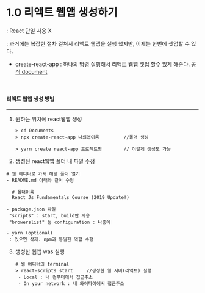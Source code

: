 # 1.0 리액트 웹앱 생성하기

: React 단일 사용 X

: 과거에는 복잡한 절차 걸쳐서 리액트 웹앱을 실행 했지만, 이제는 한번에 셋업할 수 있다.

- create-react-app : 하나의 명령 실행해서 리액트 웹앱 셋업 할수 있게 해준다. [공식 document ]( https://github.com/facebook/create-react-app )

  <br>

#### 리액트 웹앱 생성 방법

------

1. 원하는 위치에 react웹앱 생성

   ```
   > cd Documents
   > npx create-react-app 나의앱이름         //폴더 생성
   
   > yarn create react-app 프로젝트명        // 이렇게 생성도 가능
   ```

2.  생성된 react웹앱 폴더 내 파일 수정

   ```
   # 웹 에디터로 가서 해당 폴더 열기
   - README.md 아래와 같이 수정
   
     # 폴더이름
     React Js Fundamentals Course (2019 Update!) 
     
   - package.json 파일
    "scripts" : start, build만 사용
    "browerslist" 등 configuration : 나중에
    
   - yarn (optional)
    : 있으면 삭제. npm과 동일한 역할 수행
   ```

3. 생성한 웹앱 was 실행

   ```
   # 웹 에디터의 terminal
   > react-scripts start     //생성한 웹 서버(리액트) 실행
    - Local : 내 컴푸터에서 접근주소
    - On your network : 내 와이파이에서 접근주소
   ```

   